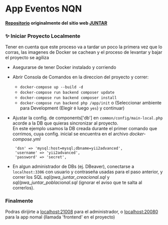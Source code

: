 # App Eventos NQN

#### [Repositorio](https://github.com/DamianCabrio/JUNTAR) originalmente del sitio web [JUNTAR](https://juntar.fi.uncoma.edu.ar/)

### ✨ Iniciar Proyecto Localmente
Tener en cuenta que este proceso va a tardar un poco la primera vez que lo corras, las imagenes de Docker se cachean y el proceso de levantar y bajar el proyecto se agiliza

- Asegurarse de tener Docker instalado y corriendo
- Abrir Consola de Comandos en la direccion del proyecto y correr:
    - `docker-compose up --build -d`
    + `docker-compose run backend composer update`
    + `docker-compose run backend composer install`
    * `docker-compose run backend php /app/init` o  (Seleccionar ambiente para Development (Elegir `0` luego `yes`) y continuar)

 - Ajustar la config. de components['db'] en `common/config/main-local.php` acorde a la DB que quieras sincronizar al proyecto.\
En este ejemplo usamos la DB creada durante el primer comando que corrimos, cuya config. inicial se encuentra en el archivo *docker-compose.yml*
   ```
    'dsn' => 'mysql:host=mysql;dbname=yii2advanced',
    'username' => 'yii2advanced',
    'password' => 'secret',
    ```
 - En algun administrador de DBs (ej. DBeaver), conectarse a `localhost:3306` con usuario y contraseña usadas para el paso anterior, y correr los SQL *sql/pwa_juntar_creacional.sql* y *sql/pwa_juntar_poblacional.sql* (ignorar el aviso que te salta al correrlos).

### Finalmente
Podras dirijirte a [localhost:21008](http://localhost:21008/) para el administrador, o [localhost:20080](http://localhost:20008/) para la app nomal (llamada 'frontend' en el proyecto)
